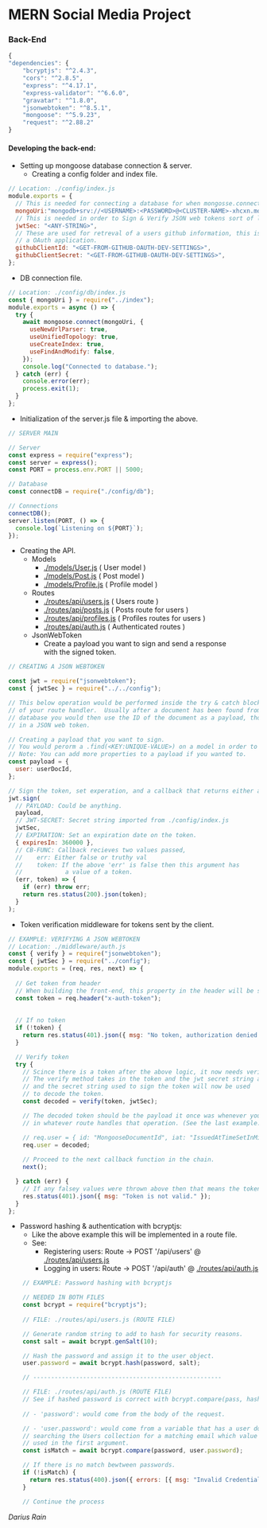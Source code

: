 # MERN Social Media Project

### Back-End

```javascript
{
"dependencies": {
    "bcryptjs": "^2.4.3",
    "cors": "^2.8.5",
    "express": "^4.17.1",
    "express-validator": "^6.6.0",
    "gravatar": "^1.8.0",
    "jsonwebtoken": "^8.5.1",
    "mongoose": "^5.9.23",
    "request": "^2.88.2"
}
```

#### Developing the back-end:

- Setting up mongoose database connection & server.
  - Creating a config folder and index file.

```javascript
// Location: ./config/index.js
module.exports = {
  // This is needed for connecting a database for when mongosse.connect() needs to use it & apply a connection.
  mongoUri:"mongodb+srv://<USERNAME>:<PASSWORD>@<CLUSTER-NAME>-xhcxn.mongodb.net/<APP-NAME>?retryWrites=true",
  // This is needed in order to Sign & Verify JSON web tokens sort of like a password but more like a private key.
  jwtSec: "<ANY-STRING>",
  // These are used for retreval of a users github information, this is obtained by going to your Github and creating
  // a OAuth application.
  githubClientId: "<GET-FROM-GITHUB-OAUTH-DEV-SETTINGS>",
  githubClientSecret: "<GET-FROM-GITHUB-OAUTH-DEV-SETTINGS>",
};
```

- DB connection file.

```javascript
// Location: ./config/db/index.js
const { mongoUri } = require("../index");
module.exports = async () => {
  try {
    await mongoose.connect(mongoUri, {
      useNewUrlParser: true,
      useUnifiedTopology: true,
      useCreateIndex: true,
      useFindAndModify: false,
    });
    console.log("Connected to database.");
  } catch (err) {
    console.error(err);
    process.exit(1);
  }
};
```

- Initialization of the server.js file & importing the above.

```javascript
// SERVER MAIN

// Server
const express = require("express");
const server = express();
const PORT = process.env.PORT || 5000;

// Database
const connectDB = require("./config/db");

// Connections
connectDB();
server.listen(PORT, () => {
  console.log(`Listening on ${PORT}`);
});
```

- Creating the API.
  - Models
    - [./models/User.js](https://github.com/DariusRain/Pluto/blob/master/models/User.js) ( User model )
    - [./models/Post.js](https://github.com/DariusRain/Pluto/blob/master/models/Post.js) ( Post model )
    - [./models/Profile.js](https://github.com/DariusRain/Pluto/blob/master/models/Profile.js) ( Profile model )
  - Routes
    - [./routes/api/users.js](https://github.com/DariusRain/Pluto/blob/master/routes/api/users.js) ( Users route )
    - [./routes/api/posts.js](https://github.com/DariusRain/Pluto/blob/master/routes/api/posts.js) ( Posts route for users )
    - [./routes/api/profiles.js](https://github.com/DariusRain/Pluto/blob/master/routes/api/profiles.js) ( Profiles routes for users )
    - [./routes/api/auth.js](https://github.com/DariusRain/Pluto/blob/master/routes/api/auth.js) ( Authenticated routes )
  - JsonWebToken
    - Create a payload you want to sign and send a response <br />
      with the signed token.

```javascript
// CREATING A JSON WEBTOKEN

const jwt = require("jsonwebtoken");
const { jwtSec } = require("../../config");

// This below operation would be performed inside the try & catch block
// of your route handler.  Usually after a document has been found from the 
// database you would then use the ID of the document as a payload, though you can store more
// in a JSON web token.

// Creating a payload that you want to sign.
// You would perorm a .find(<KEY:UNIQUE-VALUE>) on a model in order to get 'userDocId'.
// Note: You can add more properties to a payload if you wanted to.
const payload = {
  user: userDocId,
};

// Sign the token, set experation, and a callback that returns either an error or the token.
jwt.sign(
  // PAYLOAD: Could be anything.
  payload,
  // JWT-SECRET: Secret string imported from ./config/index.js
  jwtSec,
  // EXPIRATION: Set an expiration date on the token.
  { expiresIn: 360000 },
  // CB-FUNC: Callback recieves two values passed,
  //    err: Either false or truthy val
  //    token: If the above 'err' is false then this argument has
  //            a value of a token.
  (err, token) => {
    if (err) throw err;
    return res.status(200).json(token);
  }
);
```

- Token verification middleware for tokens sent by the client.

```javascript    
// EXAMPLE: VERIFYING A JSON WEBTOKEN
// Location: ./middleware/auth.js
const { verify } = require("jsonwebtoken");
const { jwtSec } = require("../config");
module.exports = (req, res, next) => {
  
  // Get token from header 
  // When building the front-end, this property in the header will be set using axios.
  const token = req.header("x-auth-token"); 
  
  
  // If no token
  if (!token) {
    return res.status(401).json({ msg: "No token, authorization denied." });
  }

  // Verify token
  try {
    // Scince there is a token after the above logic, it now needs verified.
    // The verify method takes in the token and the jwt secret string as arguemnts.
    // and the secret string used to sign the token will now be used
    // to decode the token.
    const decoded = verify(token, jwtSec);

    // The decoded token should be the payload it once was whenever you signed the token
    // in whatever route handles that operation. (See the last example.)

    // req.user = { id: "MongooseDocumentId", iat: "IssuedAtTimeSetInMiliseconds." }
    req.user = decoded;
    
    // Proceed to the next callback function in the chain.
    next();

  } catch (err) {
    // If any falsey values were thrown above then that means the token was not valid.
    res.status(401).json({ msg: "Token is not valid." });
  }
};
```
- Password hashing & authentication with bcryptjs:
    - Like the above example this will be implemented in a route file.
    - See:
        - Registering users: Route -> POST '/api/users' @ [./routes/api/users.js](https://github.com/DariusRain/Pluto/blob/master/routes/api/users.js)
        - Logging in users: Route -> POST '/api/auth' @ [./routes/api/auth.js](https://github.com/DariusRain/Pluto/blob/master/routes/api/auth.js)

```javascript
    // EXAMPLE: Password hashing with bcryptjs

    // NEEDED IN BOTH FILES
    const bcrypt = require("bcryptjs");
    
    // FILE: ./routes/api/users.js (ROUTE FILE)

    // Generate random string to add to hash for security reasons.
    const salt = await bcrypt.genSalt(10);

    // Hash the password and assign it to the user object.
    user.password = await bcrypt.hash(password, salt);

    // -----------------------------------------------------

    // FILE: ./routes/api/auth.js (ROUTE FILE)
    // See if hashed password is correct with bcrypt.compare(pass, hashedPass)
    
    // - 'password': would come from the body of the request.

    // - 'user.password': would come from a variable that has a user document as the value after
    // searching the Users collection for a matching email which value is from body of the request along with the password
    // used in the first argument.
    const isMatch = await bcrypt.compare(password, user.password);

    // If there is no match bewtween passwords.
    if (!isMatch) {
      return res.status(400).json({ errors: [{ msg: "Invalid Credentials" }] });
    }

    // Continue the process
```



_Darius Rain_

